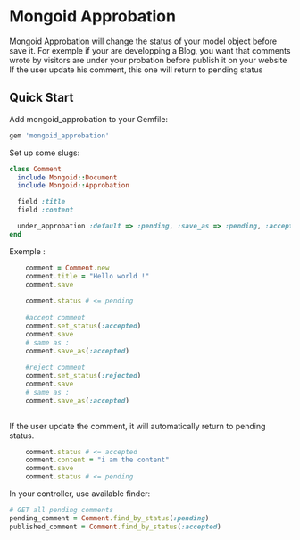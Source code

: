 Mongoid Approbation
============

Mongoid Approbation will change the status of your model object before save it.
For exemple if your are developping a Blog, you want that comments wrote by visitors are under your probation before publish it on your website
If the user update his comment, this one will return to pending status

Quick Start
-----------

Add mongoid_approbation to your Gemfile:

```ruby
gem 'mongoid_approbation'
```

Set up some slugs:

```ruby
class Comment
  include Mongoid::Document
  include Mongoid::Approbation

  field :title
  field :content

  under_approbation :default => :pending, :save_as => :pending, :accepted_status => [:pending, :accepted, :rejected]
end
```

Exemple :

```ruby
	comment = Comment.new
	comment.title = "Hello world !"
	comment.save
	
	comment.status # <= pending
	
	#accept comment
	comment.set_status(:accepted)
	comment.save
	# same as :
	comment.save_as(:accepted)
	
	#reject comment
	comment.set_status(:rejected)
	comment.save
	# same as :
	comment.save_as(:accepted)
	
```

If the user update the comment, it will automatically return to pending status.

```ruby
	comment.status # <= accepted
	comment.content = "i am the content"
	comment.save
	comment.status # <= pending
```

In your controller, use available finder:

```ruby
# GET all pending comments
pending_comment = Comment.find_by_status(:pending)
published_comment = Comment.find_by_status(:accepted)

```

